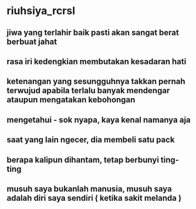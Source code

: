 # riuhsiya_rcrsl
## jiwa yang terlahir baik pasti akan sangat berat berbuat jahat
## rasa iri kedengkian membutakan kesadaran hati
## ketenangan yang sesungguhnya takkan pernah terwujud apabila terlalu banyak mendengar ataupun mengatakan kebohongan
## mengetahui - sok nyapa, kaya kenal namanya aja
## saat yang lain ngecer, dia membeli satu pack
## berapa kalipun dihantam, tetap berbunyi ting-ting
## musuh saya bukanlah manusia, musuh saya adalah diri saya sendiri ( ketika sakit melanda )
